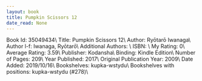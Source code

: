 ```yaml
---
layout: book
title: Pumpkin Scissors 12
date_read: None
---
```


Book Id: 35049434\ 
Title: Pumpkin Scissors 12\ 
Author: Ryōtarō Iwanaga\ 
Author l-f: Iwanaga, Ryōtarō\ 
Additional Authors: \ 
ISBN: \ 
My Rating: 0\ 
Average Rating: 3.59\ 
Publisher: Kodansha\ 
Binding: Kindle Edition\ 
Number of Pages: 209\ 
Year Published: 2017\ 
Original Publication Year: 2009\ 
Date Added: 2019/10/16\ 
Bookshelves: kupka-wstydu\ 
Bookshelves with positions: kupka-wstydu (#278)\ 

